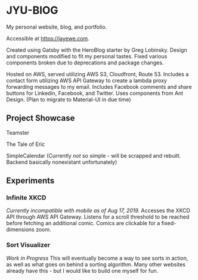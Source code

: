 # JYU-BlOG
My personal website, blog, and portfolio.

Accessible at https://jayewe.com.

Created using Gatsby with the HeroBlog starter by Greg Lobinsky.
Design and components modified to fit my personal tastes. Fixed various components broken due to deprecations and package changes. 

Hosted on AWS, served utilizing AWS S3, Cloudfront, Route 53.
Includes a contact form utilizing AWS API Gateway to create a lambda proxy forwarding messages to my email.
Includes Facebook comments and share buttons for Linkedin, Facebook, and Twitter.
Uses components from Ant Design. (Plan to migrate to Material-UI in due time)

## Project Showcase

Teamster  

The Tale of Eric  

SimpleCalendar (Currently _not_ so simple - will be scrapped and rebuilt. Backend basically nonexistant unfortunately)  

## Experiments

### Infinite XKCD

_Currently incompatible with mobile as of Aug 17, 2019._
Accesses the XKCD API through AWS API Gateway. Listens for a scroll threshold to be reached before fetching an additional comic. 
Comics are clickable for a fixed-dimensions zoom. 

### Sort Visualizer

_Work in Progress_
This will eventually become a way to see sorts in action, as well as what goes on behind a sorting algorithm.
Many other websites already have this - but I would like to build one myself for fun.





